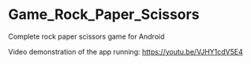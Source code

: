 # Game_Rock_Paper_Scissors
Complete rock paper scissors game for Android

Video demonstration of the app running: https://youtu.be/VJHY1cdV5E4
